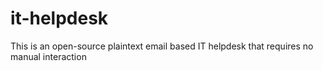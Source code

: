 # it-helpdesk
This is an open-source plaintext email based IT helpdesk that requires no manual interaction
